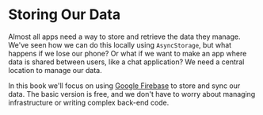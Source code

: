 # Storing Our Data

Almost all apps need a way to store and retrieve the data they manage. We've seen how we can do this locally using `AsyncStorage`, but what happens if we lose our phone? Or what if we want to make an app where data is shared between users, like a chat application? We need a central location to manage our data.

In this book we'll focus on using [Google Firebase](https://firebase.google.com/) to store and sync our data. The basic version is free, and we don't have to worry about managing infrastructure or writing complex back-end code.

